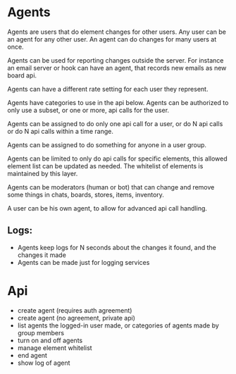 # Agents

Agents are users that do element changes for other users.
Any user can be an agent for any other user. An agent can do changes for many users at once.

Agents can be used for reporting changes outside the server. For instance an email server or hook can have an agent, that 
records new emails as new board api. 

Agents can have a different rate setting for each user they represent.

Agents have categories to use in the api below. Agents can be authorized to only use a subset, or one or more, api calls for the user.

Agents can be assigned to do only one api call for a user, or do N api calls or do N api calls within a time range. 

Agents can be assigned to do something for anyone in a user group.

Agents can be limited to only do api calls for specific elements, this allowed element list can be updated as needed.
The whitelist of elements is maintained by this layer.

Agents can be moderators (human or bot) that can change and remove some things in chats, boards, stores, items, inventory.

A user can be his own agent, to allow for advanced api call handling.


## Logs:
* Agents keep logs for N seconds about the changes it found, and the changes it made
* Agents can be made just for logging services

# Api

* create agent (requires auth agreement)
* create agent (no agreement, private api)
* list agents the logged-in user made, or categories of agents made by group members
* turn on and off agents
* manage element whitelist
* end agent
* show log of agent

